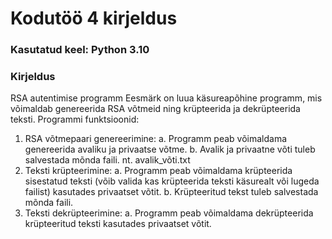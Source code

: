 # Kodutöö 4 kirjeldus

### Kasutatud keel: Python 3.10

### Kirjeldus 

RSA autentimise programm
Eesmärk on luua käsureapõhine programm, mis võimaldab genereerida RSA võtmeid ning
krüpteerida ja dekrüpteerida teksti.
Programmi funktsioonid:
1. RSA võtmepaari genereerimine:
a. Programm peab võimaldama genereerida avaliku ja privaatse võtme.
b. Avalik ja privaatne võti tuleb salvestada mõnda faili. nt. avalik_võti.txt
2. Teksti krüpteerimine:
a. Programm peab võimaldama krüpteerida sisestatud teksti (võib valida kas
krüpteerida teksti käsurealt või lugeda failist) kasutades privaatset võtit.
b. Krüpteeritud tekst tuleb salvestada mõnda faili.
3. Teksti dekrüpteerimine:
a. Programm peab võimaldama dekrüpteerida krüpteeritud teksti kasutades
privaatset võtit.
